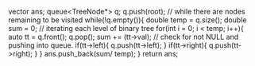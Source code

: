 vector<double> ans;
queue<TreeNode*> q;
q.push(root);
// while there are nodes remaining to be visited
while(!q.empty()){
double temp = q.size();
double sum = 0;
// iterating each level of binary tree
for(int i = 0; i < temp; i++){
auto tt = q.front();
q.pop();
sum += (tt->val);
// check for not NULL and pushing into queue.
if(tt->left){
q.push(tt->left);
}
if(tt->right){
q.push(tt->right);
}
}
ans.push_back(sum/ temp);
}
return ans;